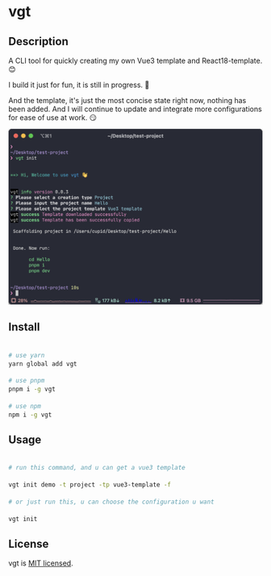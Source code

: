# vgt

## Description
A CLI tool for quickly creating my own Vue3 template and React18-template. 😊

I build it just for fun, it is still in progress. 🤭

And the template, it's just the most concise state right now, nothing has been added. And I will continue to update and integrate more configurations for ease of use at work. 😏

![](demo.png)

## Install

```sh

# use yarn
yarn global add vgt

# use pnpm
pnpm i -g vgt

# use npm
npm i -g vgt

```

## Usage

```sh

# run this command, and u can get a vue3 template

vgt init demo -t project -tp vue3-template -f

# or just run this, u can choose the configuration u want

vgt init

```

## License

vgt is [MIT licensed](LICENSE).
